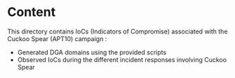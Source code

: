 # Content 

This directory contains IoCs (Indicators of Compromise) associated with the Cuckoo Spear (APT10) campaign : 
* Generated DGA domains using the provided scripts 
* Observed IoCs during the different incident responses involving Cuckoo Spear
